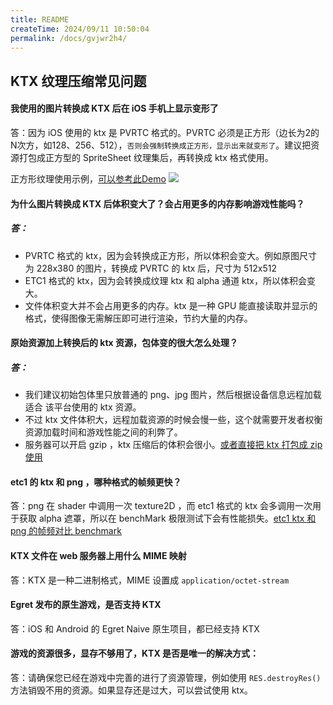 ```yaml
---
title: README
createTime: 2024/09/11 10:50:04
permalink: /docs/gvjwr2h4/
---
```

## KTX 纹理压缩常见问题

#### 我使用的图片转换成 KTX 后在 iOS 手机上显示变形了
答：因为 iOS 使用的 ktx 是 PVRTC 格式的。PVRTC 必须是正方形（边长为2的N次方，如128、256、512），`否则会强制转换成正方形，显示出来就变形了`。建议把资源打包成正方型的 SpriteSheet 纹理集后，再转换成 ktx 格式使用。

正方形纹理使用示例，[可以参考此Demo](http://tool.egret-labs.org/DocZip/engine/KTXSquare.zip)
![](p1.png)

#### 为什么图片转换成 KTX 后体积变大了？会占用更多的内存影响游戏性能吗？
##### 答：
* PVRTC 格式的 ktx，因为会转换成正方形，所以体积会变大。例如原图尺寸为 228x380 的图片，转换成 PVRTC 的 ktx 后，尺寸为 512x512
* ETC1 格式的 ktx，因为会转换成纹理 ktx 和 alpha 通道 ktx，所以体积会变大。
* 文件体积变大并不会占用更多的内存。ktx 是一种 GPU 能直接读取并显示的格式，使得图像无需解压即可进行渲染，节约大量的内存。



#### 原始资源加上转换后的 ktx 资源，包体变的很大怎么处理？
##### 答：
* 我们建议初始包体里只放普通的 png、jpg 图片，然后根据设备信息远程加载适合	该平台使用的 ktx 资源。
* 不过 ktx 文件体积大，远程加载资源的时候会慢一些，这个就需要开发者权衡资源加载时间和游戏性能之间的利弊了。
* 服务器可以开启 gzip ，ktx 压缩后的体积会很小。[或者直接把 ktx 打包成 zip 使用](http://tool.egret-labs.org/DocZip/engine/ktx/ktx_zip.zip)


####  etc1 的 ktx 和 png ，哪种格式的帧频更快？
答：png 在 shader 中调用一次 texture2D ，而 etc1 格式的 ktx 会多调用一次用于获取 alpha 遮罩，所以在 benchMark 极限测试下会有性能损失。[etc1 ktx 和 png 的帧频对比 benchmark](http://tool.egret-labs.org/DocZip/engine/ktx/KTX_VS_PNG.zip)


#### KTX 文件在 web 服务器上用什么 MIME 映射
答：KTX 是一种二进制格式，MIME 设置成 `application/octet-stream
`

#### Egret 发布的原生游戏，是否支持 KTX
答：iOS 和 Android 的 Egret Naive 原生项目，都已经支持 KTX

#### 游戏的资源很多，显存不够用了，KTX 是否是唯一的解决方式：
答：请确保您已经在游戏中完善的进行了资源管理，例如使用 `RES.destroyRes()` 方法销毁不用的资源。如果显存还是过大，可以尝试使用 ktx。

